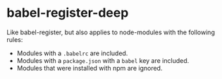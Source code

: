 # babel-register-deep
Like babel-register, but also applies to node-modules with the following rules:
- Modules with a `.babelrc` are included.
- Modules with a `package.json` with a `babel` key are included.
- Modules that were installed with npm are ignored.
